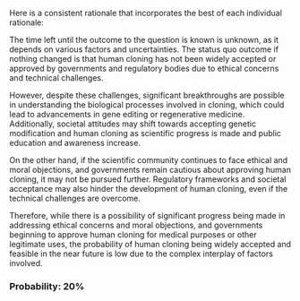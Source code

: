 Here is a consistent rationale that incorporates the best of each individual rationale:

The time left until the outcome to the question is known is unknown, as it depends on various factors and uncertainties. The status quo outcome if nothing changed is that human cloning has not been widely accepted or approved by governments and regulatory bodies due to ethical concerns and technical challenges.

However, despite these challenges, significant breakthroughs are possible in understanding the biological processes involved in cloning, which could lead to advancements in gene editing or regenerative medicine. Additionally, societal attitudes may shift towards accepting genetic modification and human cloning as scientific progress is made and public education and awareness increase.

On the other hand, if the scientific community continues to face ethical and moral objections, and governments remain cautious about approving human cloning, it may not be pursued further. Regulatory frameworks and societal acceptance may also hinder the development of human cloning, even if the technical challenges are overcome.

Therefore, while there is a possibility of significant progress being made in addressing ethical concerns and moral objections, and governments beginning to approve human cloning for medical purposes or other legitimate uses, the probability of human cloning being widely accepted and feasible in the near future is low due to the complex interplay of factors involved.

### Probability: 20%